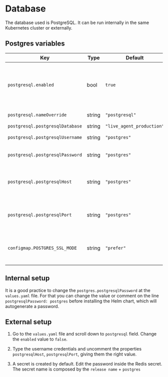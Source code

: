 # Database

The database used is PostgreSQL. It can be run internally in the same Kubernetes cluster or externally.

## Postgres variables

| Key | Type | Default | Description |
|-----|------|---------|-------------|
| `postgresql.enabled`              | bool | `true` | Set to `false` if using external postgres and modify the below variables. |
| `postgresql.nameOverride`         | string | `"postgresql"` | Pod name override |
| `postgresql.postgresqlDatabase`   | string | `"live_agent_production"` |
| `postgresql.postgresqlUsername`   | string | `"postgres"` | Database user |
| `postgresql.postgresqlPassword`   | string | `"postgres"` | Database user password |
| `postgresql.postgresqlHost`   | string | `"postgres"` | Commented unless using an external database |
| `postgresql.postgresqlPort`   | string | `"postgres"` | Commented unless using an external database |
| `configmap.POSTGRES_SSL_MODE`     | string | `"prefer"` | Database SSL mode  (prefer, disable, require)  |


## Internal setup

It is a good practice to change the `postgres.postgresqlPassword` at the `values.yaml` file. For that you can change the value or comment on the line `postgresqlPassword: postgres` before installing the Helm chart, which will autogenerate a password.

## External setup

1. Go to the `values.yaml` file and scroll down to `postgresql` field. Change the `enabled` value to `false`.

2. Type the username credentials and uncomment the properties `postgresqlHost`, `postgresqlPort`, giving them the right value.

3. A secret is created by default. Edit the password inside the Redis secret. The secret name is composed by the `release name` + `postgres`